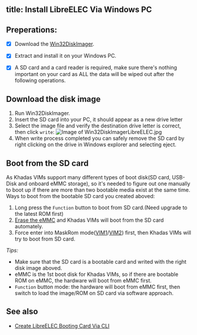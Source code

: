 title: Install LibreELEC Via Windows PC
---


## Preperations:
- [x] Download the [Win32DiskImager](https://sourceforge.net/projects/win32diskimager/).
- [x] Extract and install it on your Windows PC.
- [x] A SD card and a card reader is required, make sure there's nothing important on your card as ALL the data will be wiped out after the following operations.


## Download the disk image
1. Run Win32DiskImager.
2. Insert the SD card into your PC, it should appear as a new drive letter
3. Select the image file and verify the destination drive letter is correct, then click `write`:
![Image of Win32DiskImagerLibreELEC.jpg](/images/vim1/Win32DiskImagerLibreELEC.jpg)
4. When write process completed you can safely remove the SD card by right clicking on the drive in Windows explorer and selecting eject.


## Boot from the SD card
As Khadas VIMs support many different types of boot disk(SD card, USB-Disk and onboard eMMC storage), so it's needed to figure out one manually to boot up if there are more than two bootable media exist at the same time. Ways to boot from the bootable SD card you created aboved:

1. Long press the `Function` button to boot from SD card.(Need upgrade to the latest ROM first)
2. [Erase the eMMC](/vim1/HowtoEraseEMMC.html) and Khadas VIMs will boot from the SD card automately.
3. Force enter into MaskRom mode([VIM1](/vim1/HowtoBootIntoUpgradeMode.html)/[VIM2](/vim2/HowtoBootIntoUpgradeMode.html)) first, then Khadas VIMs will try to boot from SD card.

*Tips:*

* Make sure that the SD card is a bootable card and writed with the right disk image aboved.
* eMMC is the 1st boot disk for Khadas VIMs, so if there are bootable ROM on eMMC, the hardware will boot from eMMC first.
* `Function` button mode: the hardware will boot from eMMC first, then switch to load the image/ROM on SD card via software approach.


## See also
* [Create LibreELEC Booting Card Via CLI](/vim1/CreateLibreELECBootCardViaCLI.html)

